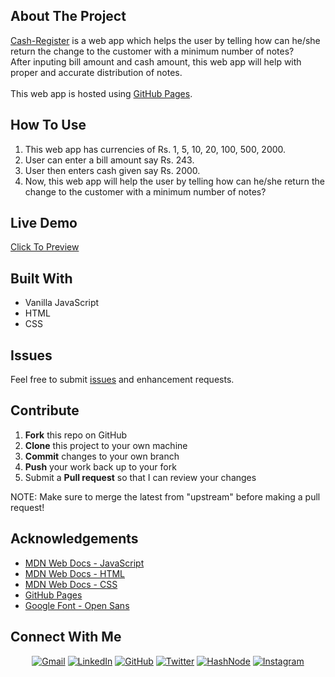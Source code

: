 ## About The Project


[Cash-Register](https://chaitanyatekane.github.io/Cash-Register/) is a web app which helps the user by telling how can he/she return the change to the customer with a minimum number of notes?
<br> After inputing bill amount and cash amount, this web app will help with proper and accurate distribution of notes.  
<br>This web app is hosted using [GitHub Pages](https://pages.github.com/).


## How To Use


1. This web app has currencies of Rs. 1, 5, 10, 20, 100, 500, 2000.
2. User can enter a bill amount say Rs. 243.
3. User then enters cash given say Rs. 2000.
4. Now, this web app will help the user by telling how can he/she return the change to the customer with a minimum number of notes?

## Live Demo


[Click To Preview](https://chaitanyatekane.github.io/Cash-Register/)

## Built With


* Vanilla JavaScript
* HTML
* CSS

## Issues


Feel free to submit [issues](https://github.com/chaitanyatekane/Cash-Register/issues) and enhancement requests.

## Contribute


 1. **Fork** this repo on GitHub
 2. **Clone** this project to your own machine
 3. **Commit** changes to your own branch
 4. **Push** your work back up to your fork
 5. Submit a **Pull request** so that I can review your changes

NOTE: Make sure to merge the latest from "upstream" before making a pull request!

## Acknowledgements


- [MDN Web Docs - JavaScript](https://developer.mozilla.org/en-US/docs/Web/JavaScript)
- [MDN Web Docs - HTML](https://developer.mozilla.org/en-US/docs/Web/HTML)
- [MDN Web Docs - CSS](https://developer.mozilla.org/en-US/docs/Web/CSS)
- [GitHub Pages](https://pages.github.com/)
- [Google Font - Open Sans](https://fonts.google.com/specimen/Open+Sans)

## Connect With Me


<p align="center">
<a href = "mailto: chaitanyatekne5@gmail.com"><img alt="Gmail" src="https://img.shields.io/badge/Gmail-D14836?style=for-the-badge&logo=gmail&logoColor=white" /></a>
<a href="https://www.linkedin.com/in/chaitanyatekane"><img alt="LinkedIn" src="https://img.shields.io/badge/LinkedIn-0077B5?style=for-the-badge&logo=linkedin&logoColor=white" /></a>
<a href="https://github.com/chaitanyatekane"><img alt="GitHub" src="https://img.shields.io/badge/GitHub-100000?style=for-the-badge&logo=github&logoColor=white" /></a>
<a href="https://twitter.com/chaitanyatekne"><img alt="Twitter" src="https://img.shields.io/badge/Twitter-1DA1F2?style=for-the-badge&logo=twitter&logoColor=white" /></a>
<a href="https://chaitanyatekane.hashnode.dev/"><img alt="HashNode" src="https://img.shields.io/badge/Hashnode-2962FF?style=for-the-badge&logo=hashnode&logoColor=white" /></a>
<a href="https://www.instagram.com/tekanechaitanya/"><img alt="Instagram" src="https://img.shields.io/badge/Instagram-E4405F?style=for-the-badge&logo=instagram&logoColor=white" /></a>
</p>